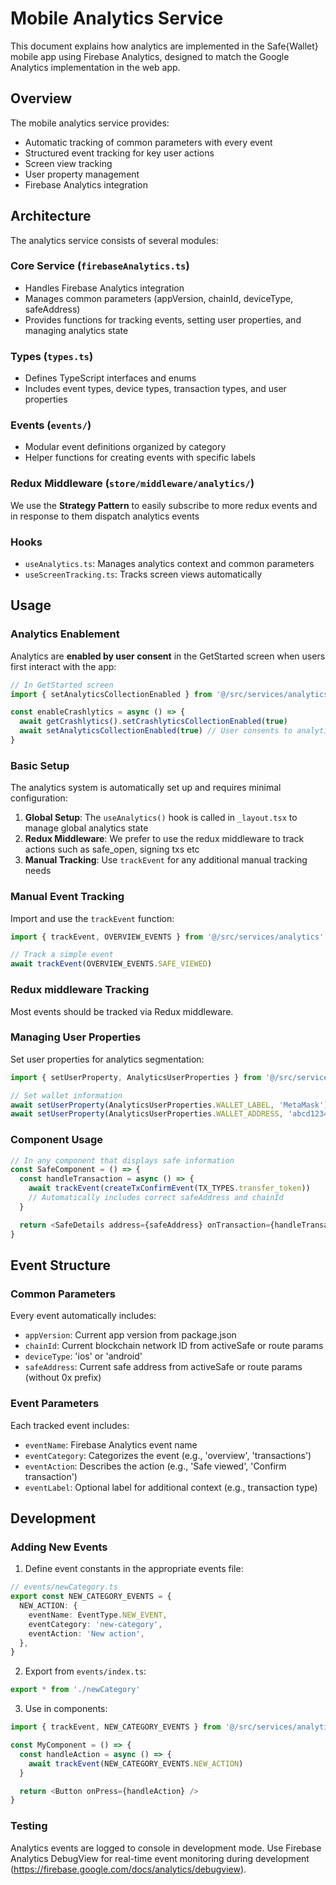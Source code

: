 # Mobile Analytics Service

This document explains how analytics are implemented in the Safe{Wallet} mobile app using Firebase Analytics, designed to match the Google Analytics implementation in the web app.

## Overview

The mobile analytics service provides:

- Automatic tracking of common parameters with every event
- Structured event tracking for key user actions
- Screen view tracking
- User property management
- Firebase Analytics integration

## Architecture

The analytics service consists of several modules:

### Core Service (`firebaseAnalytics.ts`)

- Handles Firebase Analytics integration
- Manages common parameters (appVersion, chainId, deviceType, safeAddress)
- Provides functions for tracking events, setting user properties, and managing analytics state

### Types (`types.ts`)

- Defines TypeScript interfaces and enums
- Includes event types, device types, transaction types, and user properties

### Events (`events/`)

- Modular event definitions organized by category
- Helper functions for creating events with specific labels

### Redux Middleware (`store/middleware/analytics/`)

We use the **Strategy Pattern** to easily subscribe to more redux events and in response to them dispatch analytics events

### Hooks

- `useAnalytics.ts`: Manages analytics context and common parameters
- `useScreenTracking.ts`: Tracks screen views automatically

## Usage

### Analytics Enablement

Analytics are **enabled by user consent** in the GetStarted screen when users first interact with the app:

```typescript
// In GetStarted screen
import { setAnalyticsCollectionEnabled } from '@/src/services/analytics'

const enableCrashlytics = async () => {
  await getCrashlytics().setCrashlyticsCollectionEnabled(true)
  await setAnalyticsCollectionEnabled(true) // User consents to analytics
}
```

### Basic Setup

The analytics system is automatically set up and requires minimal configuration:

1. **Global Setup**: The `useAnalytics()` hook is called in `_layout.tsx` to manage global analytics state
2. **Redux Middleware**: We prefer to use the redux middleware to track actions such as safe_open, signing txs etc
3. **Manual Tracking**: Use `trackEvent` for any additional manual tracking needs

### Manual Event Tracking

Import and use the `trackEvent` function:

```typescript
import { trackEvent, OVERVIEW_EVENTS } from '@/src/services/analytics'

// Track a simple event
await trackEvent(OVERVIEW_EVENTS.SAFE_VIEWED)
```

### Redux middleware Tracking

Most events should be tracked via Redux middleware.

### Managing User Properties

Set user properties for analytics segmentation:

```typescript
import { setUserProperty, AnalyticsUserProperties } from '@/src/services/analytics'

// Set wallet information
await setUserProperty(AnalyticsUserProperties.WALLET_LABEL, 'MetaMask')
await setUserProperty(AnalyticsUserProperties.WALLET_ADDRESS, 'abcd1234...') // without 0x prefix
```

### Component Usage

```typescript
// In any component that displays safe information
const SafeComponent = () => {
  const handleTransaction = async () => {
    await trackEvent(createTxConfirmEvent(TX_TYPES.transfer_token))
    // Automatically includes correct safeAddress and chainId
  }

  return <SafeDetails address={safeAddress} onTransaction={handleTransaction} />
}
```

## Event Structure

### Common Parameters

Every event automatically includes:

- `appVersion`: Current app version from package.json
- `chainId`: Current blockchain network ID from activeSafe or route params
- `deviceType`: 'ios' or 'android'
- `safeAddress`: Current safe address from activeSafe or route params (without 0x prefix)

### Event Parameters

Each tracked event includes:

- `eventName`: Firebase Analytics event name
- `eventCategory`: Categorizes the event (e.g., 'overview', 'transactions')
- `eventAction`: Describes the action (e.g., 'Safe viewed', 'Confirm transaction')
- `eventLabel`: Optional label for additional context (e.g., transaction type)

## Development

### Adding New Events

1. Define event constants in the appropriate events file:

```typescript
// events/newCategory.ts
export const NEW_CATEGORY_EVENTS = {
  NEW_ACTION: {
    eventName: EventType.NEW_EVENT,
    eventCategory: 'new-category',
    eventAction: 'New action',
  },
}
```

2. Export from `events/index.ts`:

```typescript
export * from './newCategory'
```

3. Use in components:

```typescript
import { trackEvent, NEW_CATEGORY_EVENTS } from '@/src/services/analytics'

const MyComponent = () => {
  const handleAction = async () => {
    await trackEvent(NEW_CATEGORY_EVENTS.NEW_ACTION)
  }

  return <Button onPress={handleAction} />
}
```

### Testing

Analytics events are logged to console in development mode. Use Firebase Analytics DebugView for real-time event monitoring during development (https://firebase.google.com/docs/analytics/debugview).
